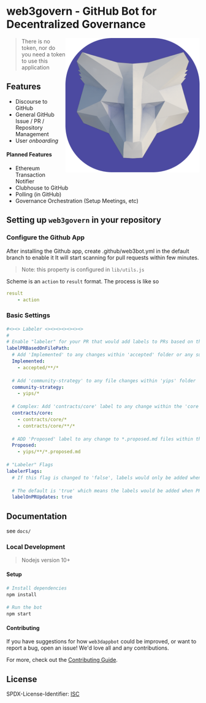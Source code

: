 # web3govern - GitHub Bot for Decentralized Governance

<img src="assets/icon.png" width="350" align="right">

> There is no token, nor do you need a token to use this application

## Features

* Discourse to GitHub
* General GitHub Issue / PR / Repository Management
* User *onboarding* 

#### Planned Features 

* Ethereum Transaction Notifier
* Clubhouse to GitHub
* Polling (in GitHub)
* Governance Orchestration (Setup Meetings, etc)

## Setting up `web3govern` in your repository

### Configure the Github App

After installing the Github app, create .github/web3bot.yml in the default branch to enable it
It will start scanning for pull requests within few minutes.


> Note: this property is configured in `lib/utils.js`

Scheme is an `action` to `result` format. The process is like so
```yaml
result
    - action
```




### Basic Settings

```yaml
#<><> Labeler <><><><><><><>
#
# Enable "labeler" for your PR that would add labels to PRs based on the paths that are modified in the PR.
labelPRBasedOnFilePath:
  # Add 'Implemented' to any changes within 'accepted' folder or any sub-folders
  Implemented:
    - accepted/**/*

  # Add 'community-strategy' to any file changes within 'yips' folder
  community-strategy:
    - yips/*

  # Complex: Add 'contracts/core' label to any change within the 'core' package
  contracts/core:
    - contracts/core/*
    - contracts/core/**/*  

  # ADD 'Proposed' label to any change to *.proposed.md files within the source dir
  Proposed:
    - yips/**/*.proposed.md

# "Labeler" Flags
labelerFlags:
  # If this flag is changed to 'false', labels would only be added when the PR is first created and not when existing is updated

  # The default is 'true' which means the labels would be added when PR is updated even if they were removed by the user   
  labelOnPRUpdates: true
```

## Documentation 

see `docs/`

### Local Development

> Nodejs version 10+

#### Setup

```sh
# Install dependencies
npm install

# Run the bot
npm start
```

#### Contributing

If you have suggestions for how `web3dappbot` could be improved, or want to report a bug, open an issue! We'd love all and any contributions.

For more, check out the [Contributing Guide](CONTRIBUTING.md).

## License

SPDX-License-Identifier:  [ISC](LICENSE)

